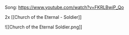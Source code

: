 Song: https://www.youtube.com/watch?v=FKRLBwiP_Qo

2x [[Church of the Eternal - Soldier]]

![[Church of the Eternal Soldier.png]]